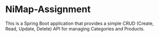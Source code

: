 # NiMap-Assignment
This is a Spring Boot application that provides a simple CRUD (Create, Read, Update, Delete) API for managing Categories and Products.
